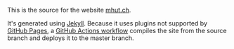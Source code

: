 This is the source for the website [mhut.ch](https://mhut.ch).

It's generated using [Jekyll](https://jekyllrb.com/). Because it uses
plugins not supported by [GitHub Pages](https://pages.github.com/), a
[GitHub Actions workflow](.github/workflows/jekyll.yml) compiles the site from the
source branch and deploys it to the master branch.
